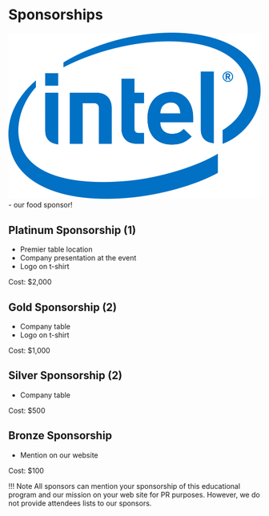 # Sponsorships

![Intel Logo](./img/intel.png) - our food sponsor!

## Platinum Sponsorship (1)

* Premier table location
* Company presentation at the event
* Logo on t-shirt

Cost: $2,000

## Gold Sponsorship (2)

* Company table
* Logo on t-shirt

Cost: $1,000

## Silver Sponsorship (2)

* Company table

Cost: $500

## Bronze Sponsorship

* Mention on our website

Cost: $100

!!! Note
    All sponsors can mention your sponsorship of this educational program and our mission on your web site for PR purposes.   However, we do not provide attendees lists to our sponsors.